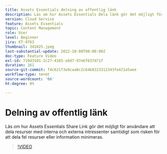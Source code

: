```yaml
---
title: Assets Essentials delning av offentlig länk
description: Läs om hur Assets Essentials Dela länk gör det möjligt för användare att dela resurser med interna och externa intressenter samtidigt som risken för att dela fel resurser minimeras ... (Beskrivningarna ska vara mellan 60 och 160 tecken)
version: Cloud Service
feature: Assets Essentials
topic: Content Management
role: User
level: Beginner
jira: KT-9763
thumbnail: 341025.jpeg
last-substantial-update: 2022-10-08T00:00:00Z
doc-type: Feature Video
exl-id: 719d3101-2c27-4165-a9d7-97e6f637d71f
duration: 161
source-git-commit: f4c621f3a9caa8c2c64b8323312343fe421a5aee
workflow-type: tm+mt
source-wordcount: '66'
ht-degree: 0%

---
```


# Delning av offentlig länk

Läs om hur Assets Essentials Share Link gör det möjligt för användare att dela resurser med interna och externa intressenter samtidigt som risken för att dela fel resurser eller information minimeras.

>[!VIDEO](https://video.tv.adobe.com/v/341025?quality=12&learn=on)
